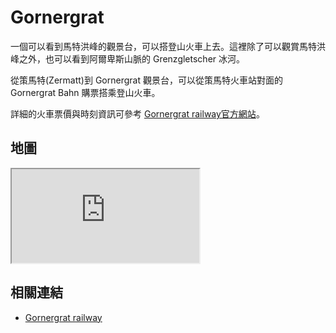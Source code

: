 # Gornergrat

一個可以看到馬特洪峰的觀景台，可以搭登山火車上去。這裡除了可以觀賞馬特洪峰之外，也可以看到阿爾卑斯山脈的 Grenzgletscher 冰河。

從策馬特(Zermatt)到 Gornergrat 觀景台，可以從策馬特火車站對面的 Gornergrat Bahn 購票搭乘登山火車。

詳細的火車票價與時刻資訊可參考 [Gornergrat railway官方網站](https://www.gornergrat.ch/en/)。

## 地圖

<iframe src="https://www.google.com/maps/embed?pb=!1m18!1m12!1m3!1d11089.55038833633!2d7.774380365054062!3d45.98348984766617!2m3!1f0!2f0!3f0!3m2!1i1024!2i768!4f13.1!3m3!1m2!1s0x478f4a61cea1fc55%3A0xa50a3dcf509f4adb!2sGornergrat!5e0!3m2!1sen!2stw!4v1690739923451!5m2!1sen!2stw" allowfullscreen="" loading="lazy" referrerpolicy="no-referrer-when-downgrade"></iframe>

## 相關連結

- [Gornergrat railway](https://www.gornergrat.ch/en/)
